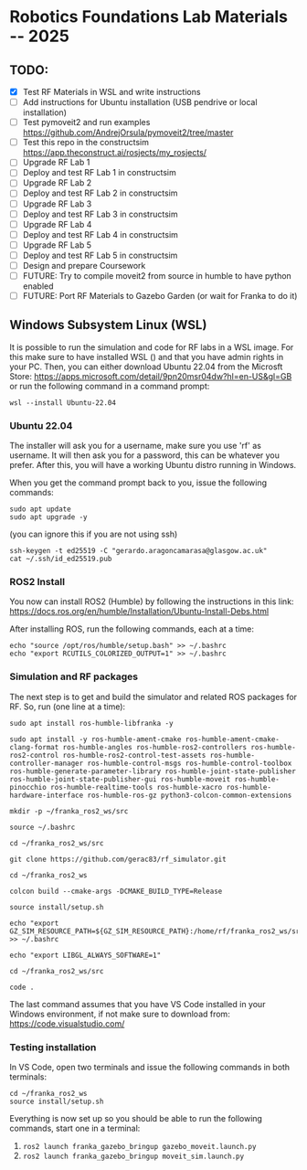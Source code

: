 # Robotics Foundations Lab Materials -- 2025

## TODO:

- [X] Test RF Materials in WSL and write instructions
- [ ] Add instructions for Ubuntu installation (USB pendrive or local installation)
- [ ] Test pymoveit2 and run examples https://github.com/AndrejOrsula/pymoveit2/tree/master
- [ ] Test this repo in the constructsim https://app.theconstruct.ai/rosjects/my_rosjects/
- [ ] Upgrade RF Lab 1
- [ ] Deploy and test RF Lab 1 in constructsim
- [ ] Upgrade RF Lab 2
- [ ] Deploy and test RF Lab 2 in constructsim
- [ ] Upgrade RF Lab 3
- [ ] Deploy and test RF Lab 3 in constructsim
- [ ] Upgrade RF Lab 4
- [ ] Deploy and test RF Lab 4 in constructsim
- [ ] Upgrade RF Lab 5
- [ ] Deploy and test RF Lab 5 in constructsim
- [ ] Design and prepare Coursework
- [ ] FUTURE: Try to compile moveit2 from source in humble to have python enabled
- [ ] FUTURE: Port RF Materials to Gazebo Garden (or wait for Franka to do it)

## Windows Subsystem Linux (WSL)

It is possible to run the simulation and code for RF labs in a WSL image. For this make sure to have installed WSL () and that you have admin rights in your PC. Then, you can either download Ubuntu 22.04 from the Microsft Store: https://apps.microsoft.com/detail/9pn20msr04dw?hl=en-US&gl=GB or run the following command in a command prompt:

```
wsl --install Ubuntu-22.04
```

### Ubuntu 22.04

The installer will ask you for a username, make sure you use 'rf' as username. It will then ask you for a password, this can be whatever you prefer. After this, you will have a working Ubuntu distro running in Windows. 

When you get the command prompt back to you, issue the following commands:

```
sudo apt update
sudo apt upgrade -y
```

(you can ignore this if you are not using ssh)
```
ssh-keygen -t ed25519 -C "gerardo.aragoncamarasa@glasgow.ac.uk"
cat ~/.ssh/id_ed25519.pub
```

### ROS2 Install
You now can install ROS2 (Humble) by following the instructions in this link: https://docs.ros.org/en/humble/Installation/Ubuntu-Install-Debs.html

After installing ROS, run the following commands, each at a time:

```
echo "source /opt/ros/humble/setup.bash" >> ~/.bashrc
echo "export RCUTILS_COLORIZED_OUTPUT=1" >> ~/.bashrc
````

### Simulation and RF packages
The next step is to get and build the simulator and related ROS packages for RF. So, run (one line at a time):

```
sudo apt install ros-humble-libfranka -y
```
```
sudo apt install -y ros-humble-ament-cmake ros-humble-ament-cmake-clang-format ros-humble-angles ros-humble-ros2-controllers ros-humble-ros2-control ros-humble-ros2-control-test-assets ros-humble-controller-manager ros-humble-control-msgs ros-humble-control-toolbox ros-humble-generate-parameter-library ros-humble-joint-state-publisher ros-humble-joint-state-publisher-gui ros-humble-moveit ros-humble-pinocchio ros-humble-realtime-tools ros-humble-xacro ros-humble-hardware-interface ros-humble-ros-gz python3-colcon-common-extensions
```
```
mkdir -p ~/franka_ros2_ws/src
```
```
source ~/.bashrc
```
```
cd ~/franka_ros2_ws/src
```
```
git clone https://github.com/gerac83/rf_simulator.git
```
```
cd ~/franka_ros2_ws
```
```
colcon build --cmake-args -DCMAKE_BUILD_TYPE=Release
```
```
source install/setup.sh
```
```
echo "export GZ_SIM_RESOURCE_PATH=${GZ_SIM_RESOURCE_PATH}:/home/rf/franka_ros2_ws/src/rf_simulator/" >> ~/.bashrc
```
```
echo "export LIBGL_ALWAYS_SOFTWARE=1"
```
```
cd ~/franka_ros2_ws/src
```
```
code .
```

The last command assumes that you have VS Code installed in your Windows environment, if not make sure to download from: https://code.visualstudio.com/

### Testing installation

In VS Code, open two terminals and issue the following commands in both terminals:
```
cd ~/franka_ros2_ws
source install/setup.sh
```

Everything is now set up so you should be able to run the following commands, start one in a terminal:
1. `ros2 launch franka_gazebo_bringup gazebo_moveit.launch.py`
2. `ros2 launch franka_gazebo_bringup moveit_sim.launch.py`

